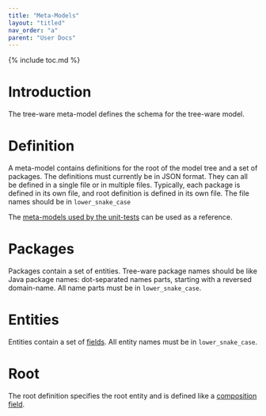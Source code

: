 ```yaml
---
title: "Meta-Models"
layout: "titled"
nav_order: "a"
parent: "User Docs"
---
```


{% include toc.md %}

# Introduction

The tree-ware meta-model defines the schema for the tree-ware model.

# Definition

A meta-model contains definitions for the root of the model tree and a set of packages. The definitions must currently
be in JSON format. They can all be defined in a single file or in multiple files. Typically, each package is defined in
its own file, and root definition is defined in its own file. The file names should be in `lower_snake_case`

The [meta-models used by the unit-tests] can be used as a reference.

# Packages

Packages contain a set of entities. Tree-ware package names should be like Java package names: dot-separated names
parts, starting with a reversed domain-name. All name parts must be in `lower_snake_case`.

# Entities

Entities contain a set of [fields](fields.md). All entity names must be in `lower_snake_case`.

# Root

The root definition specifies the root entity and is defined like a [composition field](fields.md#compositions).

[meta-models used by the unit-tests]: https://github.com/tree-ware/tree-ware-kotlin-core/tree/master/test-fixtures/src/commonMain/resources/metaModel